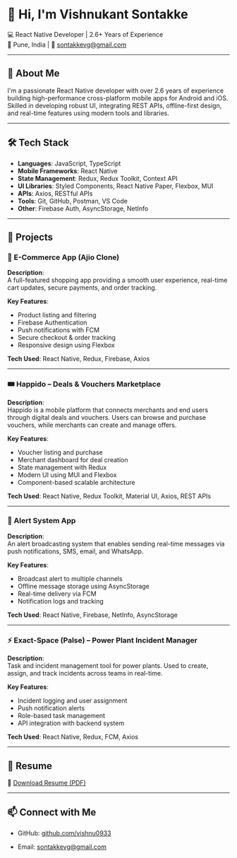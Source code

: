 # 👋 Hi, I'm Vishnukant Sontakke

💻 React Native Developer | 2.6+ Years of Experience  
📍 Pune, India | 📧 sontakkevg@gmail.com  

---

## 🚀 About Me

I'm a passionate React Native developer with over 2.6 years of experience building high-performance cross-platform mobile apps for Android and iOS. Skilled in developing robust UI, integrating REST APIs, offline-first design, and real-time features using modern tools and libraries.

---

## 🛠️ Tech Stack

- **Languages**: JavaScript, TypeScript  
- **Mobile Frameworks**: React Native  
- **State Management**: Redux, Redux Toolkit, Context API  
- **UI Libraries**: Styled Components, React Native Paper, Flexbox, MUI  
- **APIs**: Axios, RESTful APIs  
- **Tools**: Git, GitHub, Postman, VS Code  
- **Other**: Firebase Auth, AsyncStorage, NetInfo  

---

## 📱 Projects

### 🛒 E-Commerce App (Ajio Clone)
**Description**:  
A full-featured shopping app providing a smooth user experience, real-time cart updates, secure payments, and order tracking.

**Key Features**:  
- Product listing and filtering  
- Firebase Authentication  
- Push notifications with FCM  
- Secure checkout & order tracking  
- Responsive design using Flexbox

**Tech Used**: React Native, Redux, Firebase, Axios

---

### 🎟️ Happido – Deals & Vouchers Marketplace
**Description**:  
Happido is a mobile platform that connects merchants and end users through digital deals and vouchers. Users can browse and purchase vouchers, while merchants can create and manage offers.

**Key Features**:  
- Voucher listing and purchase  
- Merchant dashboard for deal creation  
- State management with Redux  
- Modern UI using MUI and Flexbox  
- Component-based scalable architecture

**Tech Used**: React Native, Redux Toolkit, Material UI, Axios, REST APIs

---

### 🔔 Alert System App
**Description**:  
An alert broadcasting system that enables sending real-time messages via push notifications, SMS, email, and WhatsApp.

**Key Features**:  
- Broadcast alert to multiple channels  
- Offline message storage using AsyncStorage  
- Real-time delivery via FCM  
- Notification logs and tracking

**Tech Used**: React Native, Firebase, NetInfo, AsyncStorage

---

### ⚡ Exact-Space (Palse) – Power Plant Incident Manager
**Description**:  
Task and incident management tool for power plants. Used to create, assign, and track incidents across teams in real-time.

**Key Features**:  
- Incident logging and user assignment  
- Push notification alerts  
- Role-based task management  
- API integration with backend system

**Tech Used**: React Native, Redux, FCM, Axios

---

## 📄 Resume

📎 [Download Resume (PDF)](https://github.com/your-username/your-repo/blob/main/Vishnukant_Resume.pdf)

---

## 📫 Connect with Me

- GitHub: [github.com/vishnu0933](https://github.com/vishnu0933)  
 
- Email: sontakkevg@gmail.com
